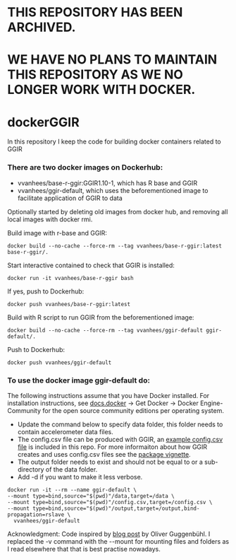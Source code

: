 # THIS REPOSITORY HAS BEEN ARCHIVED.
# WE HAVE NO PLANS TO MAINTAIN THIS REPOSITORY AS WE NO LONGER WORK WITH DOCKER.


# dockerGGIR
In this repository I keep the code for building docker containers related to GGIR

### There are two docker images on Dockerhub:
- vvanhees/base-r-ggir:GGIR1.10-1, which has R base and GGIR
- vvanhees/ggir-default, which uses the beforementioned image to facilitate application of GGIR to data


Optionally started by deleting old images from docker hub, and removing all local images with docker rmi.

Build image with r-base and GGIR:

```
docker build --no-cache --force-rm --tag vvanhees/base-r-ggir:latest base-r-ggir/.
```

Start interactive contained to check that GGIR is installed:

```
docker run -it vvanhees/base-r-ggir bash
```

If yes, push to Dockerhub:

```
docker push vvanhees/base-r-ggir:latest
```

Build with R script to run GGIR from the beforementioned image:

```
docker build --no-cache --force-rm --tag vvanhees/ggir-default ggir-default/.
```

Push to Dockerhub:

```
docker push vvanhees/ggir-default
```


### To use the docker image ggir-default do:

The following instructions assume that you have Docker installed. For installation instructions, see [docs.docker](https://docs.docker.com/) -> Get Docker -> Docker Engine-Community for the open source community editions per operating system.
- Update the command below to specify data folder, this folder needs to contain accelerometer data files.
- The config.csv file can be produced with GGIR, an [example config.csv file](ggir-default/config.csv) is included in this repo. For more informaiton about how GGIR creates and uses config.csv files see the [package vignette](https://cran.r-project.org/web/packages/GGIR/vignettes/GGIR.html#configuration-file).
- The output folder needs to exist and should not be equal to or a sub-directory of the data folder.
- Add -d if you want to make it less verbose.


```
docker run -it --rm --name ggir-default \
--mount type=bind,source="$(pwd)"/data,target=/data \
--mount type=bind,source="$(pwd)"/config.csv,target=/config.csv \
--mount type=bind,source="$(pwd)"/output,target=/output,bind-propagation=rslave \
  vvanhees/ggir-default
```

Acknowledgment: Code inspired by [blog post](https://www.r-bloggers.com/running-your-r-script-in-docker/) by Oliver Guggenbühl. I replaced the -v command with the --mount for mounting files and folders as I read elsewhere that that is best practise nowadays.
